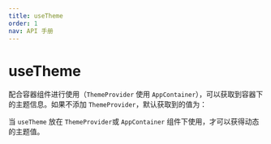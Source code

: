 ```yaml
---
title: useTheme
order: 1
nav: API 手册
---
```


# useTheme

配合容器组件进行使用（`ThemeProvider` 使用 `AppContainer`），可以获取到容器下的主题信息。如果不添加 `ThemeProvider`，默认获取到的值为：

当 `useTheme` 放在 `ThemeProvider`或 `AppContainer` 组件下使用，才可以获得动态的主题值。

<code src="../demos/api/useTheme.tsx"></code>
